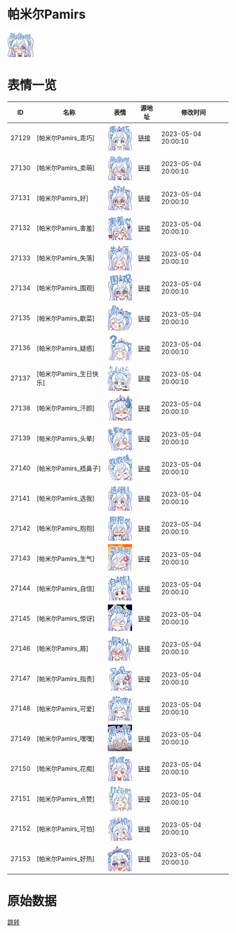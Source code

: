 # 帕米尔Pamirs

<img src="./cover.png" height="60" alt="cover" />

# 表情一览

|ID|名称|表情|源地址|修改时间|
|----|----|----|----|----|
|27129|[帕米尔Pamirs_乖巧]|<img src="./pic/027129_%5B帕米尔Pamirs_乖巧%5D.png" height="60" alt="乖巧"/>|[链接](https://i0.hdslb.com/bfs/garb/70056330fb83d9c93262c92ee2b020d6613e8b3d.png)|2023-05-04 20:00:10|
|27130|[帕米尔Pamirs_卖萌]|<img src="./pic/027130_%5B帕米尔Pamirs_卖萌%5D.png" height="60" alt="卖萌"/>|[链接](https://i0.hdslb.com/bfs/garb/7c16fa94bef6b5cd632b04180902ff125744a217.png)|2023-05-04 20:00:10|
|27131|[帕米尔Pamirs_好]|<img src="./pic/027131_%5B帕米尔Pamirs_好%5D.png" height="60" alt="好"/>|[链接](https://i0.hdslb.com/bfs/garb/8336186b1f772fd24e90ed4a5c0a93efbf5807a2.png)|2023-05-04 20:00:10|
|27132|[帕米尔Pamirs_害羞]|<img src="./pic/027132_%5B帕米尔Pamirs_害羞%5D.png" height="60" alt="害羞"/>|[链接](https://i0.hdslb.com/bfs/garb/e156ab216db564069d91630ac49c40a42a3fb97f.png)|2023-05-04 20:00:10|
|27133|[帕米尔Pamirs_失落]|<img src="./pic/027133_%5B帕米尔Pamirs_失落%5D.png" height="60" alt="失落"/>|[链接](https://i0.hdslb.com/bfs/garb/02c553f38e3be6eb5303a876ab8373fea6d104c5.png)|2023-05-04 20:00:10|
|27134|[帕米尔Pamirs_围观]|<img src="./pic/027134_%5B帕米尔Pamirs_围观%5D.png" height="60" alt="围观"/>|[链接](https://i0.hdslb.com/bfs/garb/6093e6b390496b026eb7d8d92a6704b647d4a5f5.png)|2023-05-04 20:00:10|
|27135|[帕米尔Pamirs_歇菜]|<img src="./pic/027135_%5B帕米尔Pamirs_歇菜%5D.png" height="60" alt="歇菜"/>|[链接](https://i0.hdslb.com/bfs/garb/98757f5ae9ae149a5f2a9431caef4c0b4607013e.png)|2023-05-04 20:00:10|
|27136|[帕米尔Pamirs_疑惑]|<img src="./pic/027136_%5B帕米尔Pamirs_疑惑%5D.png" height="60" alt="疑惑"/>|[链接](https://i0.hdslb.com/bfs/garb/6c9cc84f81ea6479cc5ab316aa7086f249df2440.png)|2023-05-04 20:00:10|
|27137|[帕米尔Pamirs_生日快乐]|<img src="./pic/027137_%5B帕米尔Pamirs_生日快乐%5D.png" height="60" alt="生日快乐"/>|[链接](https://i0.hdslb.com/bfs/garb/caee14c30ab5fb12d95e7d5ae44ff31e52df3f3d.png)|2023-05-04 20:00:10|
|27138|[帕米尔Pamirs_汗颜]|<img src="./pic/027138_%5B帕米尔Pamirs_汗颜%5D.png" height="60" alt="汗颜"/>|[链接](https://i0.hdslb.com/bfs/garb/45d2d39033a934e848f81f59424c61285b99c6e6.png)|2023-05-04 20:00:10|
|27139|[帕米尔Pamirs_头晕]|<img src="./pic/027139_%5B帕米尔Pamirs_头晕%5D.png" height="60" alt="头晕"/>|[链接](https://i0.hdslb.com/bfs/garb/c69b1cfab54214cb90086d41078844f891440cd2.png)|2023-05-04 20:00:10|
|27140|[帕米尔Pamirs_捂鼻子]|<img src="./pic/027140_%5B帕米尔Pamirs_捂鼻子%5D.png" height="60" alt="捂鼻子"/>|[链接](https://i0.hdslb.com/bfs/garb/e0119970dc3fedac52040cf77eacecb81a6e1c95.png)|2023-05-04 20:00:10|
|27141|[帕米尔Pamirs_选我]|<img src="./pic/027141_%5B帕米尔Pamirs_选我%5D.png" height="60" alt="选我"/>|[链接](https://i0.hdslb.com/bfs/garb/0c37979a5280d3e233f0888650189c0db71449bb.png)|2023-05-04 20:00:10|
|27142|[帕米尔Pamirs_抱抱]|<img src="./pic/027142_%5B帕米尔Pamirs_抱抱%5D.png" height="60" alt="抱抱"/>|[链接](https://i0.hdslb.com/bfs/garb/2a1dbd806cececbac85cfb64f6ef3446e9e3b7f7.png)|2023-05-04 20:00:10|
|27143|[帕米尔Pamirs_生气]|<img src="./pic/027143_%5B帕米尔Pamirs_生气%5D.png" height="60" alt="生气"/>|[链接](https://i0.hdslb.com/bfs/garb/f14f43a47b5374203a495f8e4a519e7bd611ff54.png)|2023-05-04 20:00:10|
|27144|[帕米尔Pamirs_自信]|<img src="./pic/027144_%5B帕米尔Pamirs_自信%5D.png" height="60" alt="自信"/>|[链接](https://i0.hdslb.com/bfs/garb/971b5f5f5ba6daeaddfc8941c65f9c8479088517.png)|2023-05-04 20:00:10|
|27145|[帕米尔Pamirs_惊讶]|<img src="./pic/027145_%5B帕米尔Pamirs_惊讶%5D.png" height="60" alt="惊讶"/>|[链接](https://i0.hdslb.com/bfs/garb/21aec7bb7aa2557d5675e1efe01a816a93c773bb.png)|2023-05-04 20:00:10|
|27146|[帕米尔Pamirs_屑]|<img src="./pic/027146_%5B帕米尔Pamirs_屑%5D.png" height="60" alt="屑"/>|[链接](https://i0.hdslb.com/bfs/garb/29d7954eb30bdcd02ec7934d1c77e34410ac0a4f.png)|2023-05-04 20:00:10|
|27147|[帕米尔Pamirs_指责]|<img src="./pic/027147_%5B帕米尔Pamirs_指责%5D.png" height="60" alt="指责"/>|[链接](https://i0.hdslb.com/bfs/garb/6a7806db3e9c62bcb41570a2e05bff83e9371ee6.png)|2023-05-04 20:00:10|
|27148|[帕米尔Pamirs_可爱]|<img src="./pic/027148_%5B帕米尔Pamirs_可爱%5D.png" height="60" alt="可爱"/>|[链接](https://i0.hdslb.com/bfs/garb/360679f764804753ed05d7965645bf95a1f18780.png)|2023-05-04 20:00:10|
|27149|[帕米尔Pamirs_嘿嘿]|<img src="./pic/027149_%5B帕米尔Pamirs_嘿嘿%5D.png" height="60" alt="嘿嘿"/>|[链接](https://i0.hdslb.com/bfs/garb/faf649731f8f4bd6c519eddbda4e5748c2b5e4d5.png)|2023-05-04 20:00:10|
|27150|[帕米尔Pamirs_花痴]|<img src="./pic/027150_%5B帕米尔Pamirs_花痴%5D.png" height="60" alt="花痴"/>|[链接](https://i0.hdslb.com/bfs/garb/893cdb342e92962c0bdeb1f6e8396ce473533889.png)|2023-05-04 20:00:10|
|27151|[帕米尔Pamirs_点赞]|<img src="./pic/027151_%5B帕米尔Pamirs_点赞%5D.png" height="60" alt="点赞"/>|[链接](https://i0.hdslb.com/bfs/garb/978351face3a0ce185b70482ce1bee4186845d71.png)|2023-05-04 20:00:10|
|27152|[帕米尔Pamirs_可怕]|<img src="./pic/027152_%5B帕米尔Pamirs_可怕%5D.png" height="60" alt="可怕"/>|[链接](https://i0.hdslb.com/bfs/garb/e9628f04dea3522b757c89796b4a7c70bc66bb5c.png)|2023-05-04 20:00:10|
|27153|[帕米尔Pamirs_好热]|<img src="./pic/027153_%5B帕米尔Pamirs_好热%5D.png" height="60" alt="好热"/>|[链接](https://i0.hdslb.com/bfs/garb/6a7cb1d754c120b10f56c01a43dea533ef7b410f.png)|2023-05-04 20:00:10|

# 原始数据

[跳转](./raw.json)

